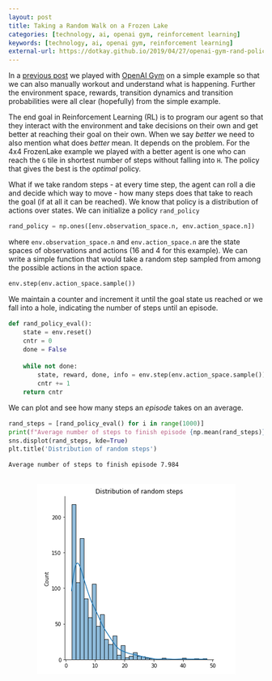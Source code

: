 ```yaml
---
layout: post
title: Taking a Random Walk on a Frozen Lake
categories: [technology, ai, openai gym, reinforcement learning]
keywords: [technology, ai, openai gym, reinforcement learning]
external-url: https://dotkay.github.io/2019/04/27/openai-gym-rand-policy
---
```


In a [previous post](https://dotkay.github.io/2019/04/11/openai-gym) we played with [OpenAI Gym](https://gym.openai.com/) on a simple example so that we can also manually workout and understand what is happening. Further the environment space, rewards, transition dynamics and transition probabilities were all clear (hopefully) from the simple example. 

The end goal in Reinforcement Learning (RL) is to program our agent so that they interact with the environment and take decisions on their own and get better at reaching their goal on their own. When we say *better* we need to also mention what does *better* mean. It depends on the problem. For the 4x4 FrozenLake example we played with a better agent is one who can reach the `G` tile in shortest number of steps without falling into `H`. The policy that gives the best is the *optimal* policy.

What if we take random steps - at every time step, the agent can roll a die and decide which way to move - how many steps does that take to reach the goal (if at all it can be reached). We know that policy is a distribution of actions over states. We can initialize a policy `rand_policy` 

```python
rand_policy = np.ones([env.observation_space.n, env.action_space.n])
```

where `env.observation_space.n` and `env.action_space.n` are the state spaces of observations and actions (16 and 4 for this example). We can write a simple function that would take a random step sampled from among the possible actions in the action space. 

```python
env.step(env.action_space.sample())
```

We maintain a counter and increment it until the goal state us reached or we fall into a hole, indicating the number of steps until an episode.

```python
def rand_policy_eval():
    state = env.reset()
    cntr = 0
    done = False
    
    while not done:
        state, reward, done, info = env.step(env.action_space.sample())
        cntr += 1
    return cntr
```

We can plot and see how many steps an *episode* takes on an average.

```python
rand_steps = [rand_policy_eval() for i in range(1000)]
print(f"Average number of steps to finish episode {np.mean(rand_steps)}")
sns.displot(rand_steps, kde=True)
plt.title('Distribution of random steps')
```

```
Average number of steps to finish episode 7.984
```

<br>
<div class="img_container">
<center><img src="https://raw.githubusercontent.com/dotkay/tmp/main/rl_illustrations/frozenlake_steps_dist.png"></center>
</div>

